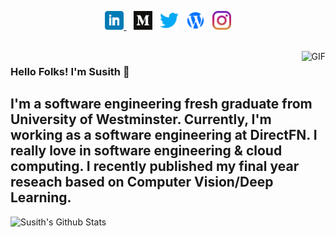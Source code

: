 <p align='center'>
<a href="https://www.linkedin.com/in/susithrj"><img height="30" src="https://github.com/susithrj/susithrj/blob/main/icons/linkedin.png?raw=true">
</a>&nbsp;&nbsp;
<a href="https://susithrj.medium.com"><img height="30" src="https://github.com/susithrj/susithrj/blob/main/icons/medium.png?raw=true"></a>&nbsp;&nbsp;
<a href="https://twitter.com/susithrj"><img height="30" src="https://github.com/susithrj/susithrj/blob/main/icons/twitter.png?raw=true"></a>&nbsp;&nbsp;
<a href="https://susithrj.wordpress.com"><img height="30" src="https://github.com/susithrj/susithrj/blob/main/icons/wordpress.png?raw=true"></a>&nbsp;&nbsp;
<a href="https://www.instagram.com/susithrj"><img height="30" src="https://github.com/susithrj/susithrj/blob/main/icons/instagram.png?raw=true"></a>
</p>
<br />
<img align="right" alt="GIF" src="https://media.giphy.com/media/3oriO7A7bt1wsEP4cw/giphy.gif" />

### Hello Folks! I'm Susith 👋
 ## I'm a software engineering fresh graduate from University of Westminster. Currently, I'm working as a software engineering at DirectFN. I really love in software engineering & cloud computing. I recently published my final year reseach based on Computer Vision/Deep Learning.


<!-- <br />

[<img align="left" alt="susith | LinkedIn" width="22px" src="https://cdn.jsdelivr.net/npm/simple-icons@v3/icons/linkedin.svg" />][linkedin]
[<img align="left" alt="susith | Medium" width="22px" src="https://cdn.jsdelivr.net/npm/simple-icons@v3/icons/medium.svg" />][medium]
[<img align="left" alt="susith | Facebook" width="22px" src="https://cdn.jsdelivr.net/npm/simple-icons@v3/icons/facebook.svg" />][facebook]
[<img align="left" alt="susith | Twitter" width="22px" src="https://cdn.jsdelivr.net/npm/simple-icons@v3/icons/twitter.svg" />][twitter]
[<img align="left" alt="susith | Instagram" width="22px" src="https://cdn.jsdelivr.net/npm/simple-icons@v3/icons/instagram.svg" />][instagram]

<p>&nbsp;</p> -->

![Susith's Github Stats](https://github-readme-stats.vercel.app/api?username=susithrj&show_icons=true&theme=radical)








<!--
**susithrj/susithrj** is a ✨ _special_ ✨ repository because its `README.md` (this file) appears on your GitHub profile.

Here are some ideas to get you started:

- 🔭 I’ m currently working on ...
- 🌱 I’m currently learning ...
- 👯 I’m looking to collaborate on ...
- 🤔 I’m looking for help with ...
- 💬 Ask me about ...
- 📫 How to reach me: ...
- 😄 Pronouns: ..
- ⚡ Fun fact: ..
add more
-->
